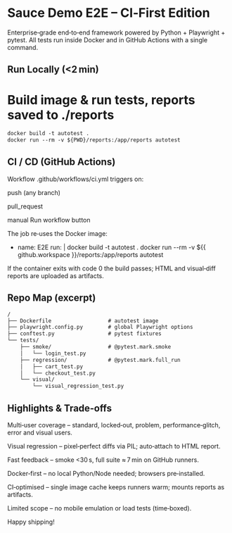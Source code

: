 # Sauce Demo E2E – CI‑First Edition

Enterprise‑grade end‑to‑end framework powered by Python + Playwright + pytest.
All tests run inside Docker and in GitHub Actions with a single command.

## Run Locally (<2 min)

# Build image & run tests, reports saved to ./reports
```markdown
docker build -t autotest .
docker run --rm -v ${PWD}/reports:/app/reports autotest
```
## CI / CD (GitHub Actions)

Workflow .github/workflows/ci.yml triggers on:

push (any branch)

pull_request

manual Run workflow button

The job re‑uses the Docker image:

- name: E2E
  run: |
    docker build -t autotest .
    docker run --rm -v ${{ github.workspace }}/reports:/app/reports autotest

If the container exits with code 0 the build passes; HTML and visual‑diff reports are uploaded as artifacts.

## Repo Map (excerpt)
```markdown
/
├── Dockerfile                  # autotest image
├── playwright.config.py        # global Playwright options
├── conftest.py                 # pytest fixtures
└── tests/
    ├── smoke/                  # @pytest.mark.smoke
    │   └── login_test.py
    ├── regression/             # @pytest.mark.full_run
    │   ├── cart_test.py
    │   └── checkout_test.py
    └── visual/
        └── visual_regression_test.py
```
## Highlights & Trade‑offs

Multi‑user coverage – standard, locked‑out, problem, performance‑glitch, error and visual users.

Visual regression – pixel‑perfect diffs via PIL; auto‑attach to HTML report.

Fast feedback – smoke <30 s, full suite ≈ 7 min on GitHub runners.

Docker‑first – no local Python/Node needed; browsers pre‑installed.

CI‑optimised – single image cache keeps runners warm; mounts reports as artifacts.

Limited scope – no mobile emulation or load tests (time‑boxed).

Happy shipping!

